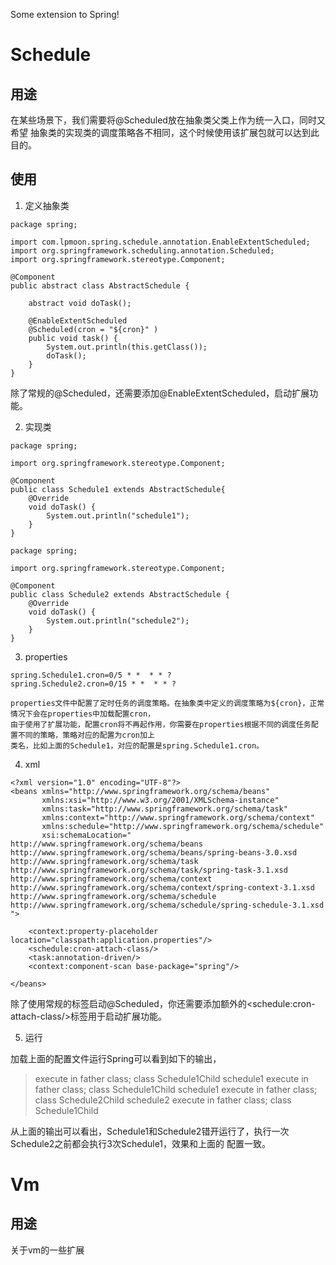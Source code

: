 Some extension to Spring!

# Schedule

## 用途

在某些场景下，我们需要将@Scheduled放在抽象类父类上作为统一入口，同时又希望
抽象类的实现类的调度策略各不相同，这个时候使用该扩展包就可以达到此目的。

## 使用

1. 定义抽象类

```
package spring;

import com.lpmoon.spring.schedule.annotation.EnableExtentScheduled;
import org.springframework.scheduling.annotation.Scheduled;
import org.springframework.stereotype.Component;

@Component
public abstract class AbstractSchedule {

    abstract void doTask();

    @EnableExtentScheduled
    @Scheduled(cron = "${cron}" )
    public void task() {
        System.out.println(this.getClass());
        doTask();
    }
}

```

  除了常规的@Scheduled，还需要添加@EnableExtentScheduled，启动扩展功能。

2. 实现类
```
package spring;

import org.springframework.stereotype.Component;

@Component
public class Schedule1 extends AbstractSchedule{
    @Override
    void doTask() {
        System.out.println("schedule1");
    }
}
```

```
package spring;

import org.springframework.stereotype.Component;

@Component
public class Schedule2 extends AbstractSchedule {
    @Override
    void doTask() {
        System.out.println("schedule2");
    }
}
```

3. properties
```
spring.Schedule1.cron=0/5 * *  * * ?
spring.Schedule2.cron=0/15 * *  * * ?
```

    properties文件中配置了定时任务的调度策略。在抽象类中定义的调度策略为${cron}，正常情况下会在properties中加载配置cron，
    由于使用了扩展功能，配置cron将不再起作用，你需要在properties根据不同的调度任务配置不同的策略，策略对应的配置为cron加上
    类名，比如上面的Schedule1，对应的配置是spring.Schedule1.cron。

4. xml
```
<?xml version="1.0" encoding="UTF-8"?>
<beans xmlns="http://www.springframework.org/schema/beans"
       xmlns:xsi="http://www.w3.org/2001/XMLSchema-instance"
       xmlns:task="http://www.springframework.org/schema/task"
       xmlns:context="http://www.springframework.org/schema/context"
       xmlns:schedule="http://www.springframework.org/schema/schedule"
       xsi:schemaLocation="
http://www.springframework.org/schema/beans http://www.springframework.org/schema/beans/spring-beans-3.0.xsd
http://www.springframework.org/schema/task
http://www.springframework.org/schema/task/spring-task-3.1.xsd
http://www.springframework.org/schema/context
http://www.springframework.org/schema/context/spring-context-3.1.xsd
http://www.springframework.org/schema/schedule
http://www.springframework.org/schema/schedule/spring-schedule-3.1.xsd
">

    <context:property-placeholder location="classpath:application.properties"/>
    <schedule:cron-attach-class/>
    <task:annotation-driven/>
    <context:component-scan base-package="spring"/>

</beans>
```

   除了使用常规的<task>标签启动@Scheduled，你还需要添加额外的\<schedule:cron-attach-class/\>标签用于启动扩展功能。

5. 运行

  加载上面的配置文件运行Spring可以看到如下的输出，
  >execute in father class;
   class Schedule1Child
   schedule1
   execute in father class;
   class Schedule1Child
   schedule1
   execute in father class;
   class Schedule2Child
   schedule2
   execute in father class;
   class Schedule1Child

   从上面的输出可以看出，Schedule1和Schedule2错开运行了，执行一次Schedule2之前都会执行3次Schedule1，效果和上面的
   配置一致。


# Vm

## 用途

关于vm的一些扩展
